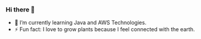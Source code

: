 ### Hi there 👋

<!-- 
**autida/autida** is a ✨ _special_ ✨ repository because its `README.md` (this file) appears on your GitHub profile.

Here are some ideas to get you started: -->

- 🌱 I’m currently learning Java and AWS Technologies.
- ⚡ Fun fact: I love to grow plants because I feel connected with the earth.


